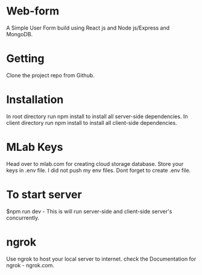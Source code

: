 # Web-form
A Simple User Form build using React js and Node js/Express and MongoDB.

# Getting
Clone the project repo from Github.

# Installation
In root directory run npm install to install all server-side dependencies.
In client directory run npm install to install all client-side dependencies.

# MLab Keys
Head over to mlab.com for creating cloud storage database. 
Store your keys in .env file.
I did not push my env files. 
Dont forget to create .env file.

# To start server
$npm run dev - This is will run server-side and client-side server's concurrently. 

# ngrok
Use ngrok to host your local server to internet.
check the Documentation for ngrok - ngrok.com.
